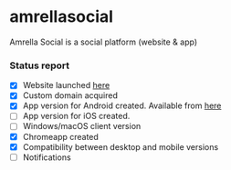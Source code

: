 # amrellasocial
Amrella Social is a social platform (website &amp; app)

### Status report 
- [X] Website launched [here](https://amrella.social)
- [X] Custom domain acquired
- [X] App version for Android created. Available from [here](https://asenturisk.itch.io/amrella)
- [ ] App version for iOS created.
- [ ] Windows/macOS client version
- [X] Chromeapp created
- [X] Compatibility between desktop and mobile versions
- [ ] Notifications
